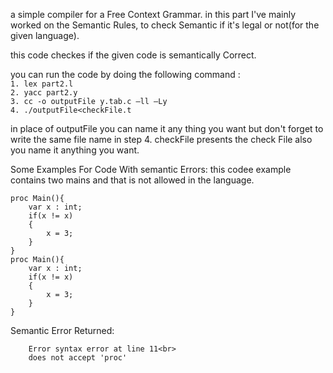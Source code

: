 a simple compiler for a Free Context Grammar.
in this part I've mainly worked on the Semantic Rules, to check Semantic if it's legal or not(for the given language).

this code checkes if the given code is semantically Correct.

you can run the code by doing the following command :<br>
`1. lex part2.l`<br>
`2. yacc part2.y`<br>
`3. cc -o outputFile y.tab.c –ll –Ly`<br>
`4. ./outputFile<checkFile.t`<br>

in place of outputFile you can name it any thing you want but don't forget to write the same file name in step 4.
checkFile presents the check File also you name it anything you want.


Some Examples For Code With semantic Errors:
this codee example contains two mains and that is not allowed in the language.
```
proc Main(){
	var x : int;
	if(x != x)
	{
		x = 3;
	}
}
proc Main(){
	var x : int;
	if(x != x)
	{
		x = 3;
	}
}
```

Semantic Error Returned:<br>
```
    Error syntax error at line 11<br>
    does not accept 'proc'
```
